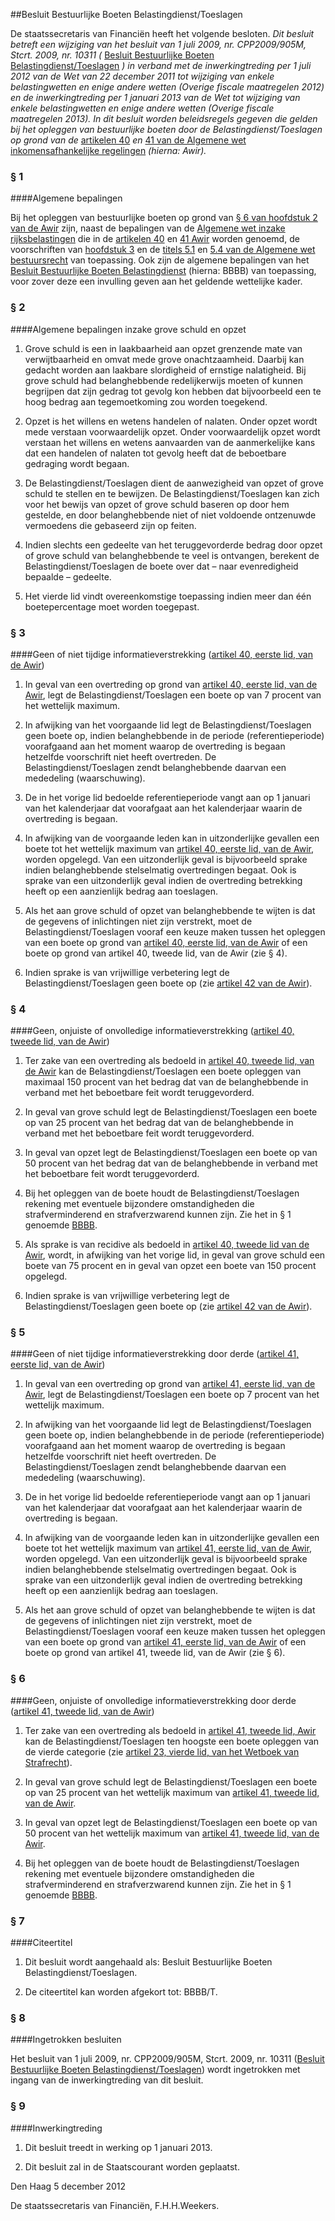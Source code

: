 <meta http-equiv='Content-Type' content='text/html; charset=utf-8' />

##Besluit Bestuurlijke Boeten Belastingdienst/Toeslagen

De staatssecretaris van Financiën heeft het volgende besloten.     *Dit besluit betreft een wijziging van het besluit van 1 juli 2009, nr. CPP2009/905M,* *Stcrt. 2009, nr. 10311 (* [Besluit Bestuurlijke Boeten Belastingdienst/Toeslagen](../../../../../../beleidsregel/besluit/bestuurlijke/boeten/belastingdiensttoeslagen/BWBR0026079/README.md) *) in verband met de inwerkingtreding per 1 juli 2012 van de Wet van 22 december 2011 tot wijziging van enkele belastingwetten en enige andere wetten (Overige fiscale maatregelen 2012) en de inwerkingtreding per 1 januari 2013 van de Wet tot wijziging van enkele belastingwetten en enige andere wetten (Overige fiscale maatregelen 2013).*   *In dit besluit worden beleidsregels gegeven die gelden bij het opleggen van bestuurlijke boeten door de Belastingdienst/Toeslagen op grond van de* [artikelen 40](../../../../../../wet/algemene/wet/inkomensafhankelijke/regelingen/BWBR0018472/README.md) *en* [41 van de Algemene wet inkomensafhankelijke regelingen](../../../../../../wet/algemene/wet/inkomensafhankelijke/regelingen/BWBR0018472/README.md) *(hierna: Awir).*    
### §  1  

####Algemene bepalingen

Bij het opleggen van bestuurlijke boeten op grond van [§ 6 van hoofdstuk 2 van de Awir](../../../../../../wet/algemene/wet/inkomensafhankelijke/regelingen/BWBR0018472/README.md) zijn, naast de bepalingen van de [Algemene wet inzake rijksbelastingen](../../../../../../wet/algemene/wet/inzake/rijksbelastingen/BWBR0002320/README.md) die in de [artikelen 40](../../../../../../wet/algemene/wet/inkomensafhankelijke/regelingen/BWBR0018472/README.md) en [41 Awir](../../../../../../wet/algemene/wet/inkomensafhankelijke/regelingen/BWBR0018472/README.md) worden genoemd, de voorschriften van [hoofdstuk 3](../../../../../../wet/algemene/wet/bestuursrecht/BWBR0005537/README.md) en de [titels 5.1](../../../../../../wet/algemene/wet/bestuursrecht/BWBR0005537/README.md) en [5.4 van de Algemene wet bestuursrecht](../../../../../../wet/algemene/wet/bestuursrecht/BWBR0005537/README.md) van toepassing. Ook zijn de algemene bepalingen van het [Besluit Bestuurlijke Boeten Belastingdienst](../../../../../../beleidsregel/besluit/bestuurlijke/boeten/belastingdienst/BWBR0030974/README.md) (hierna: BBBB) van toepassing, voor zover deze een invulling geven aan het geldende wettelijke kader.    
### §  2  

####Algemene bepalingen inzake grove schuld en opzet

1. Grove schuld is een in laakbaarheid aan opzet grenzende mate van verwijtbaarheid en omvat mede grove onachtzaamheid. Daarbij kan gedacht worden aan laakbare slordigheid of ernstige nalatigheid. Bij grove schuld had belanghebbende redelijkerwijs moeten of kunnen begrijpen dat zijn gedrag tot gevolg kon hebben dat bijvoorbeeld een te hoog bedrag aan tegemoetkoming zou worden toegekend.  

2. Opzet is het willens en wetens handelen of nalaten. Onder opzet wordt mede verstaan voorwaardelijk opzet. Onder voorwaardelijk opzet wordt verstaan het willens en wetens aanvaarden van de aanmerkelijke kans dat een handelen of nalaten tot gevolg heeft dat de beboetbare gedraging wordt begaan.  

3. De Belastingdienst/Toeslagen dient de aanwezigheid van opzet of grove schuld te stellen en te bewijzen. De Belastingdienst/Toeslagen kan zich voor het bewijs van opzet of grove schuld baseren op door hem gestelde, en door belanghebbende niet of niet voldoende ontzenuwde vermoedens die gebaseerd zijn op feiten.  

4. Indien slechts een gedeelte van het teruggevorderde bedrag door opzet of grove schuld van belanghebbende te veel is ontvangen, berekent de Belastingdienst/Toeslagen de boete over dat – naar evenredigheid bepaalde – gedeelte.  

5. Het vierde lid vindt overeenkomstige toepassing indien meer dan één boetepercentage moet worden toegepast.      
### §  3  

####Geen of niet tijdige informatieverstrekking ([artikel 40, eerste lid, van de Awir](../../../../../../wet/algemene/wet/inkomensafhankelijke/regelingen/BWBR0018472/README.md))

1. In geval van een overtreding op grond van [artikel 40, eerste lid, van de Awir](../../../../../../wet/algemene/wet/inkomensafhankelijke/regelingen/BWBR0018472/README.md), legt de Belastingdienst/Toeslagen een boete op van 7 procent van het wettelijk maximum.  

2. In afwijking van het voorgaande lid legt de Belastingdienst/Toeslagen geen boete op, indien belanghebbende in de periode (referentieperiode) voorafgaand aan het moment waarop de overtreding is begaan hetzelfde voorschrift niet heeft overtreden. De Belastingdienst/Toeslagen zendt belanghebbende daarvan een mededeling (waarschuwing).  

3. De in het vorige lid bedoelde referentieperiode vangt aan op 1 januari van het kalenderjaar dat voorafgaat aan het kalenderjaar waarin de overtreding is begaan.  

4. In afwijking van de voorgaande leden kan in uitzonderlijke gevallen een boete tot het wettelijk maximum van [artikel 40, eerste lid, van de Awir](../../../../../../wet/algemene/wet/inkomensafhankelijke/regelingen/BWBR0018472/README.md), worden opgelegd. Van een uitzonderlijk geval is bijvoorbeeld sprake indien belanghebbende stelselmatig overtredingen begaat. Ook is sprake van een uitzonderlijk geval indien de overtreding betrekking heeft op een aanzienlijk bedrag aan toeslagen.  

5. Als het aan grove schuld of opzet van belanghebbende te wijten is dat de gegevens of inlichtingen niet zijn verstrekt, moet de Belastingdienst/Toeslagen vooraf een keuze maken tussen het opleggen van een boete op grond van [artikel 40, eerste lid, van de Awir](../../../../../../wet/algemene/wet/inkomensafhankelijke/regelingen/BWBR0018472/README.md) of een boete op grond van artikel 40, tweede lid, van de Awir (zie § 4).  

6. Indien sprake is van vrijwillige verbetering legt de Belastingdienst/Toeslagen geen boete op (zie [artikel 42 van de Awir](../../../../../../wet/algemene/wet/inkomensafhankelijke/regelingen/BWBR0018472/README.md)).      
### §  4  

####Geen, onjuiste of onvolledige informatieverstrekking ([artikel 40, tweede lid, van de Awir](../../../../../../wet/algemene/wet/inkomensafhankelijke/regelingen/BWBR0018472/README.md))

1. Ter zake van een overtreding als bedoeld in [artikel 40, tweede lid, van de Awir](../../../../../../wet/algemene/wet/inkomensafhankelijke/regelingen/BWBR0018472/README.md) kan de Belastingdienst/Toeslagen een boete opleggen van maximaal 150 procent van het bedrag dat van de belanghebbende in verband met het beboetbare feit wordt teruggevorderd.  

2. In geval van grove schuld legt de Belastingdienst/Toeslagen een boete op van 25 procent van het bedrag dat van de belanghebbende in verband met het beboetbare feit wordt teruggevorderd.  

3. In geval van opzet legt de Belastingdienst/Toeslagen een boete op van 50 procent van het bedrag dat van de belanghebbende in verband met het beboetbare feit wordt teruggevorderd.  

4. Bij het opleggen van de boete houdt de Belastingdienst/Toeslagen rekening met eventuele bijzondere omstandigheden die strafverminderend en strafverzwarend kunnen zijn. Zie het in § 1 genoemde [BBBB](../../../../../../beleidsregel/besluit/bestuurlijke/boeten/belastingdienst/BWBR0030974/README.md).  

5. Als sprake is van recidive als bedoeld in [artikel 40, tweede lid van de Awir](../../../../../../wet/algemene/wet/inkomensafhankelijke/regelingen/BWBR0018472/README.md), wordt, in afwijking van het vorige lid, in geval van grove schuld een boete van 75 procent en in geval van opzet een boete van 150 procent opgelegd.  

6. Indien sprake is van vrijwillige verbetering legt de Belastingdienst/Toeslagen geen boete op (zie [artikel 42 van de Awir](../../../../../../wet/algemene/wet/inkomensafhankelijke/regelingen/BWBR0018472/README.md)).      
### §  5  

####Geen of niet tijdige informatieverstrekking door derde ([artikel 41, eerste lid, van de Awir](../../../../../../wet/algemene/wet/inkomensafhankelijke/regelingen/BWBR0018472/README.md))

1. In geval van een overtreding op grond van [artikel 41, eerste lid, van de Awir](../../../../../../wet/algemene/wet/inkomensafhankelijke/regelingen/BWBR0018472/README.md), legt de Belastingdienst/Toeslagen een boete op 7 procent van het wettelijk maximum.  

2. In afwijking van het voorgaande lid legt de Belastingdienst/Toeslagen geen boete op, indien belanghebbende in de periode (referentieperiode) voorafgaand aan het moment waarop de overtreding is begaan hetzelfde voorschrift niet heeft overtreden. De Belastingdienst/Toeslagen zendt belanghebbende daarvan een mededeling (waarschuwing).  

3. De in het vorige lid bedoelde referentieperiode vangt aan op 1 januari van het kalenderjaar dat voorafgaat aan het kalenderjaar waarin de overtreding is begaan.  

4. In afwijking van de voorgaande leden kan in uitzonderlijke gevallen een boete tot het wettelijk maximum van [artikel 41, eerste lid, van de Awir](../../../../../../wet/algemene/wet/inkomensafhankelijke/regelingen/BWBR0018472/README.md), worden opgelegd. Van een uitzonderlijk geval is bijvoorbeeld sprake indien belanghebbende stelselmatig overtredingen begaat. Ook is sprake van een uitzonderlijk geval indien de overtreding betrekking heeft op een aanzienlijk bedrag aan toeslagen.  

5. Als het aan grove schuld of opzet van belanghebbende te wijten is dat de gegevens of inlichtingen niet zijn verstrekt, moet de Belastingdienst/Toeslagen vooraf een keuze maken tussen het opleggen van een boete op grond van [artikel 41, eerste lid, van de Awir](../../../../../../wet/algemene/wet/inkomensafhankelijke/regelingen/BWBR0018472/README.md) of een boete op grond van artikel 41, tweede lid, van de Awir (zie § 6).      
### §  6  

####Geen, onjuiste of onvolledige informatieverstrekking door derde ([artikel 41, tweede lid, van de Awir](../../../../../../wet/algemene/wet/inkomensafhankelijke/regelingen/BWBR0018472/README.md))

1. Ter zake van een overtreding als bedoeld in [artikel 41, tweede lid, Awir](../../../../../../wet/algemene/wet/inkomensafhankelijke/regelingen/BWBR0018472/README.md) kan de Belastingdienst/Toeslagen ten hoogste een boete opleggen van de vierde categorie (zie [artikel 23, vierde lid, van het Wetboek van Strafrecht](../../../../../../wet/wet/van/3/maart/1881/BWBR0001854/README.md)).  

2. In geval van grove schuld legt de Belastingdienst/Toeslagen een boete op van 25 procent van het wettelijk maximum van [artikel 41, tweede lid, van de Awir](../../../../../../wet/algemene/wet/inkomensafhankelijke/regelingen/BWBR0018472/README.md).  

3. In geval van opzet legt de Belastingdienst/Toeslagen een boete op van 50 procent van het wettelijk maximum van [artikel 41, tweede lid, van de Awir](../../../../../../wet/algemene/wet/inkomensafhankelijke/regelingen/BWBR0018472/README.md).  

4. Bij het opleggen van de boete houdt de Belastingdienst/Toeslagen rekening met eventuele bijzondere omstandigheden die strafverminderend en strafverzwarend kunnen zijn. Zie het in § 1 genoemde [BBBB](../../../../../../beleidsregel/besluit/bestuurlijke/boeten/belastingdienst/BWBR0030974/README.md).      
### §  7  

####Citeertitel

1. Dit besluit wordt aangehaald als: Besluit Bestuurlijke Boeten Belastingdienst/Toeslagen.  

2. De citeertitel kan worden afgekort tot: BBBB/T.      
### §  8  

####Ingetrokken besluiten

Het besluit van 1 juli 2009, nr. CPP2009/905M, Stcrt. 2009, nr. 10311 ([Besluit Bestuurlijke Boeten Belastingdienst/Toeslagen](../../../../../../beleidsregel/besluit/bestuurlijke/boeten/belastingdiensttoeslagen/BWBR0026079/README.md)) wordt ingetrokken met ingang van de inwerkingtreding van dit besluit.    
### §  9  

####Inwerkingtreding

1. Dit besluit treedt in werking op 1 januari 2013.  

2. Dit besluit zal in de Staatscourant worden geplaatst.        

Den Haag 
5 december 2012   

De 
staatssecretaris van Financiën,
F.H.H.Weekers.   
